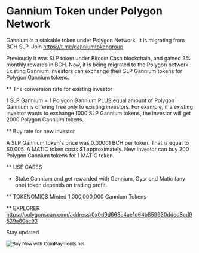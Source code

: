 # Gannium Token under Polygon Network

Gannium is a stakable token under Polygon Network. It is migrating from BCH SLP. Join https://t.me/ganniumtokengroup

Previously it was SLP token under Bitcoin Cash blockchain, and gained 3% monthly rewards in BCH. Now, it is being migrated to the Polygon network. Existing Gannium investors can exchange their SLP Gannium tokens for Polygon Gannium tokens.

** The conversion rate for existing investor

1 SLP Gannium = 1 Polygon Gannium PLUS equal amount of Polygon Gannium is offering free only to existing investors. For example, if a existing investor wants to exchange 1000 SLP Gannium tokens, the investor will get 2000 Polygon Gannium tokens.

** Buy rate for new investor

A SLP Gannium token's price was 0.00001 BCH per token. That is equal to $0.005. A MATIC token costs $1 approximately. New investor can buy 200 Polygon Gannium tokens for 1 MATIC token. 

** USE CASES

- Stake Gannium and get rewarded with Gannium, Gysr and Matic (any one) token depends on trading profit.

** TOKENOMICS
Minted 1,000,000,000 Gannium Tokens

** EXPLORER
https://polygonscan.com/address/0x0d9d668c4ae1d64b859930ddcd8cd9539a80ac93

Stay updated

<form action="https://www.coinpayments.net/index.php" method="post">
	<input type="hidden" name="cmd" value="_pay">
	<input type="hidden" name="reset" value="1">
	<input type="hidden" name="merchant" value="eec2a414e8812e7b23783cd8407f74b2">
	<input type="hidden" name="item_name" value="Ganniun Token">
	<input type="hidden" name="currency" value="USD">
	<input type="hidden" name="amountf" value="0.00500000">
	<input type="hidden" name="quantity" value="10000">
	<input type="hidden" name="allow_quantity" value="1">
	<input type="hidden" name="want_shipping" value="0">
	<input type="hidden" name="success_url" value="https://github.com/SankarSrinivasan1/gannium">
	<input type="hidden" name="cancel_url" value="https://github.com/SankarSrinivasan1/gannium">
	<input type="hidden" name="allow_extra" value="1">
	<input type="image" src="https://www.coinpayments.net/images/pub/buynow-wide-blue.png" alt="Buy Now with CoinPayments.net">
</form>
